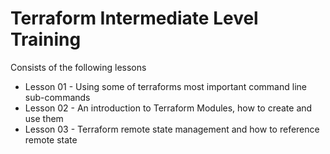 # Terraform Intermediate Level Training

Consists of the following lessons

* Lesson 01 - Using some of terraforms most important command line sub-commands
* Lesson 02 - An introduction to Terraform Modules, how to create and use them
* Lesson 03 - Terraform remote state management and how to reference remote state
